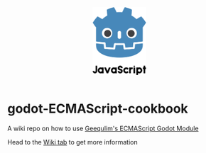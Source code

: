 <p align="center">
    <br><br>
    <img width="120" src="https://github.com/why-try313/godot-ECMAScript-cookbook/blob/master/wiki-images/godotJS-logo.png" alt="Godot JS">
    <br><br>
</p>

# godot-ECMAScript-cookbook

A wiki repo on how to use [Geequlim's ECMAScript Godot Module](https://github.com/Geequlim/ECMAScript)

Head to the [Wiki tab](https://github.com/why-try313/godot-ECMAScript-cookbook/wiki) to get more information
